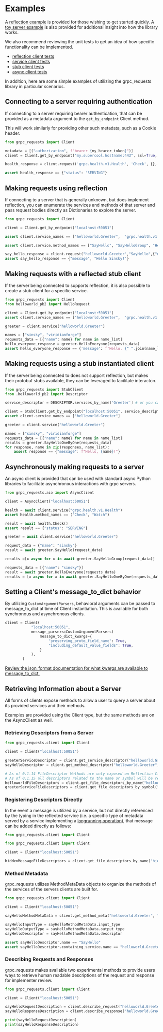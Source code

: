 # Examples

A [reflection example](./helloworld_reflection.py) is provided for those wishing to get started quickly.
A [toy server example](./helloworld_server.py) is also provided for additional insight into how the library works.

We also recommend reviewing the unit tests to get an idea of how specific functionality
can be implemented.

- [reflection client tests](../tests/reflection_client_test.py)
- [service client tests](../tests/service_client_test.py)
- [stub client tests](../tests/stub_client_test.py)
- [async client tests](../tests/async_reflection_client_test.py)

In addition, here are some simple examples of utilizing the grpc_requests library
in particular scenarios.

## Connecting to a server requiring authentication

If connecting to a server requiring bearer authentication, that can be provided
as a metadata argument to the `get_by_endpoint` Client method.

This will work similarly for providing other such metadata, such as a Cookie
header.

```python
from grpc_requests import Client

metadata = [("authorization", f"bearer {my_bearer_token}")]
client = Client.get_by_endpoint("my.supercool.hostname:443", ssl=True, metadata=metadata)

health_response = client.request('grpc.health.v1.Health', 'Check', {}, metadata=metadata)

assert health_response == {"status": "SERVING"}
```

## Making requests using reflection

If connecting to a server that is generally unknown, but does implement
reflection, you can enumerate the services and methods of that server and
pass request bodies directly as Dictionaries to explore the server.

```python
from grpc_requests import Client

client = Client.get_by_endpoint("localhost:50051")

assert client.service_names == ["helloworld.Greeter",  "grpc.health.v1.Health"]

assert client.service.method_names == ["SayHello", "SayHelloGroup", "HelloEveryone", "SayHelloOneByOne"]

say_hello_response = client.request("helloworld.Greeter","SayHello",{"name": "sinsky"})
assert say_hello_response == {"message", "Hello Sinsky!"}
```

## Making requests with a reflected stub client

If the server being connected to supports reflection, it is also possible to
create a stub client for a specific service.

```python
from grpc_requests import Client
from helloworld_pb2 import HelloRequest

client = Client.get_by_endpoint("localhost:50051")
assert client.service_names == ["helloworld.Greeter",  "grpc.health.v1.Health"]

greeter = client.service("helloworld.Greeter")

names = ["sinsky", "viridianforge"]
requests_data = [{"name": name} for name in name_list]
hello_everyone_response = greeter.HelloEveryone(requests_data)
assert hello_everyone_response == {'message': f'Hello, {" ".join(name_list)}!'}
```

## Making requests using a stub instantiated client

If the server being connected to does not support reflection, but makes their
protobuf stubs available, they can be leveraged to facilitate interacton.

```python
from grpc_requests import StubClient
from .helloworld_pb2 import Descriptor

service_descriptor = DESCRIPTOR.services_by_name['Greeter'] # or you can just use _GREETER

client = StubClient.get_by_endpoint("localhost:50051", service_descriptors=[service_descriptor,])
assert client.service_names == ["helloworld.Greeter"]

greeter = client.service("helloworld.Greeter")

names = ["sinsky", "viridianforge"]
requests_data = [{"name": name} for name in name_list]
results = greeter.SayHelloOneByOne(requests_data)
for response, name in zip(responses, name_list):
    assert response == {"message": f"Hello, {name}!"}
```

## Asynchronously making requests to a server

An async client is provided that can be used with standard async Python libraries
to facilitate asynchronous interactions with grpc servers.

```python
from grpc_requests.aio import AsyncClient

client = AsyncClient("localhost:50051")

health = await client.service("grpc.health.v1.Health")
assert health.method_names == ("Check", "Watch")

result = await health.Check()
assert result == {"status": "SERVING"}

greeter = await client.service("helloworld.Greeter")

request_data = {"name": "sinsky"}
result = await greeter.SayHello(request_data)

results =[x async for x in await greeter.SayHelloGroup(request_data)] 

requests_data = [{"name": "sinsky"}]
result = await greeter.HelloEveryone(requests_data)
results = [x async for x in await greeter.SayHelloOneByOne(requests_data)]  
```

## Setting a Client's message_to_dict behavior

By utilizing `CustomArgumentParsers`, behavioral arguments can be passed to
message_to_dict at time of Client instantiation. This is available for both
synchronous and asynchronous clients.

```python
client = Client(
            "localhost:50051",
            message_parsers=CustomArgumentParsers(
                message_to_dict_kwargs={
                    "preserving_proto_field_name": True,
                    "including_default_value_fields": True,
                }
            ),
        )
```

[Review the json_format documentation for what kwargs are available to message_to_dict.](https://googleapis.dev/python/protobuf/latest/google/protobuf/json_format.html)

## Retrieving Information about a Server

All forms of clients expose methods to allow a user to query a server about its
provided services and their methods.

Examples are provided using the Client type, but the same methods are on the
AsyncClient as well.

### Retrieving Descriptors from a Server

```python
from grpc_requests.client import Client

client = Client("localhost:50051")

greeterServiceDescriptor = client.get_service_descriptor("helloworld.Greeter")
sayHelloDescriptor = client.get_method_descriptor("helloworld.Greeter","SayHello")

# As of 0.1.14 FileDescriptor Methods are only exposed on Reflection Clients
# As of 0.1.15 all descriptors related to the name or symbol will be returned as a list
helloworldFileDescriptors = client.get_file_descriptors_by_name("helloworld.proto")
greeterServiceFileDescriptors = client.get_file_descriptors_by_symbol("helloworld.Greeter")
```

### Registering Descriptors Directly

In the event a message is utilized by a service, but not directly referenced
by the typing in the reflected service (i.e. a specific type of metadata served
by a service implementing a [longrunning operation](https://google.aip.dev/151)), that message can
be added directly as follows:

```python
from grpc_requests.client import Client

from grpc_requests.client import Client

client = Client("localhost:50051")

hiddenMessageFileDescriptors = client.get_file_descriptors_by_name("hiddenMessage.proto")
```

### Method Metadata

grpc_requests utilizes MethodMetaData objects to organize the methods of the
services of the servers clients are built for.

```python
from grpc_requests.client import Client

client = Client("localhost:50051")

sayHelloMethodMetaData = client.get_method_meta("helloworld.Greeter", "SayHello")

sayHelloInputType = sayHelloMethodMetaData.input_type
sayHelloOutputType = sayHelloMethodMetaData.output_type
sayHelloDescriptor = sayHelloMethodMetaData.descriptor

assert sayHelloDescriptor.name == "SayHello"
assert sayHelloDescriptor.containing_service.name == "helloworld.Greeter"
```

### Describing Requests and Responses

grpc_requests makes available two experimental methods to provide users ways
to retrieve human readable descriptions of the request and response for implementer
review.

```python
from grpc_requests.client import Client

client = Client("localhost:50051")

sayHelloRequestDescription = client.describe_request("helloworld.Greeter", "SayHello")
sayHelloResponseDescription = client.describe_response("helloworld.Greeter", "SayHello")

print(sayHelloRequestDescription)
print(sayHelloResponseDescription)
```
